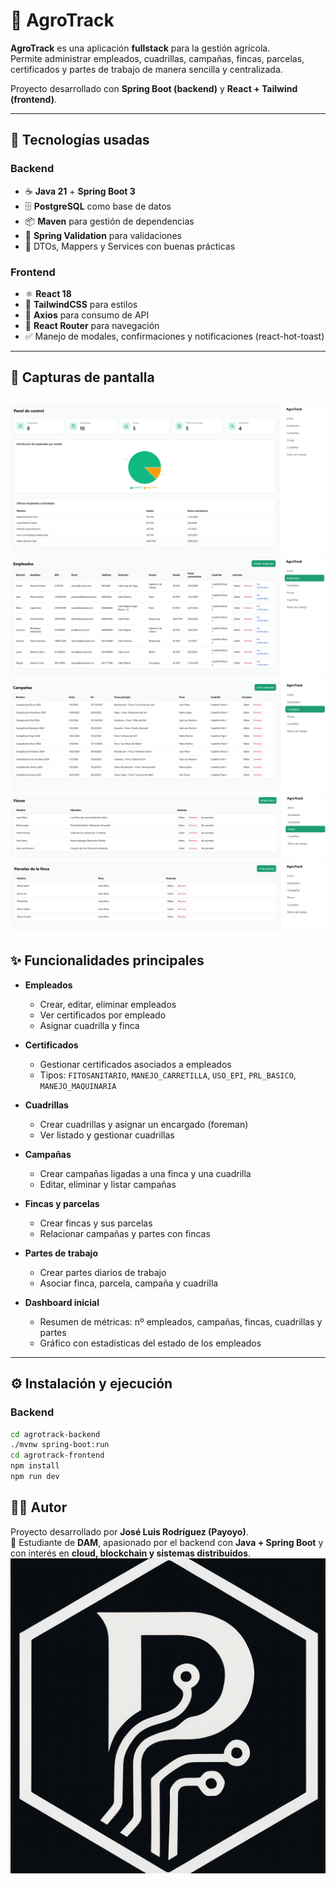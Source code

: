 # 🌱 AgroTrack

**AgroTrack** es una aplicación **fullstack** para la gestión agrícola.  
Permite administrar empleados, cuadrillas, campañas, fincas, parcelas, certificados y partes de trabajo de manera sencilla y centralizada.  

Proyecto desarrollado con **Spring Boot (backend)** y **React + Tailwind (frontend)**.  

---

## 🚀 Tecnologías usadas

### Backend
- ☕ **Java 21** + **Spring Boot 3**
- 🗄️ **PostgreSQL** como base de datos
- 📦 **Maven** para gestión de dependencias
- 🔑 **Spring Validation** para validaciones
- 📑 DTOs, Mappers y Services con buenas prácticas

### Frontend
- ⚛️ **React 18**
- 🎨 **TailwindCSS** para estilos
- 🔄 **Axios** para consumo de API
- 🧭 **React Router** para navegación
- ✅ Manejo de modales, confirmaciones y notificaciones (react-hot-toast)


---

## 📸 Capturas de pantalla

![Dashboard](./assets/dashboard.png)
![Empleados](./assets/empleados.png)
![Campañas](./assets/campanias.png)
![Fincas](./assets/fincas.png)
![Parcelas](./assets/parcelas.png)
---

## ✨ Funcionalidades principales

- **Empleados**  
  - Crear, editar, eliminar empleados  
  - Ver certificados por empleado  
  - Asignar cuadrilla y finca  

- **Certificados**  
  - Gestionar certificados asociados a empleados  
  - Tipos: `FITOSANITARIO`, `MANEJO_CARRETILLA`, `USO_EPI`, `PRL_BASICO`, `MANEJO_MAQUINARIA`  

- **Cuadrillas**  
  - Crear cuadrillas y asignar un encargado (foreman)  
  - Ver listado y gestionar cuadrillas  

- **Campañas**  
  - Crear campañas ligadas a una finca y una cuadrilla  
  - Editar, eliminar y listar campañas  

- **Fincas y parcelas**  
  - Crear fincas y sus parcelas  
  - Relacionar campañas y partes con fincas  

- **Partes de trabajo**  
  - Crear partes diarios de trabajo  
  - Asociar finca, parcela, campaña y cuadrilla   

- **Dashboard inicial**  
  - Resumen de métricas: nº empleados, campañas, fincas, cuadrillas y partes  
  - Gráfico con estadísticas del estado de los empleados  

---

## ⚙️ Instalación y ejecución

### Backend
```bash
cd agrotrack-backend
./mvnw spring-boot:run
cd agrotrack-frontend
npm install
npm run dev
```

## 👨‍💻 Autor

Proyecto desarrollado por **José Luis Rodríguez (Payoyo)**.  
📌 Estudiante de **DAM**, apasionado por el backend con **Java + Spring Boot** y con interés en **cloud, blockchain y sistemas distribuidos**. 
![Logo](./assets/logo_blanco.png) 





